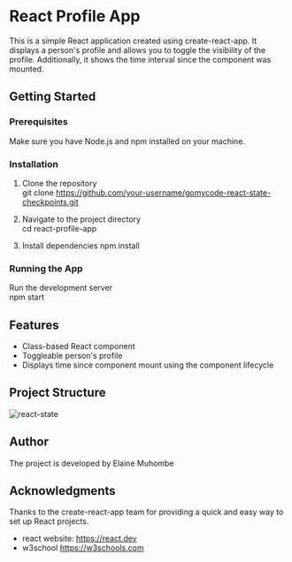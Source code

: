 # React Profile App
This is a simple React application created using create-react-app. It displays a person's profile and allows you to toggle the visibility of the profile. 
Additionally, it shows the time interval since the component was mounted.

## Getting Started
### Prerequisites
Make sure you have Node.js and npm installed on your machine.

### Installation
1. Clone the repository
   <br>
   git clone https://github.com/your-username/gomycode-react-state-checkpoints.git

2. Navigate to the project directory
   <br>
   cd react-profile-app
   <br>
4. Install dependencies
   npm install

### Running the App
Run the development server
<br>
npm start

## Features
- Class-based React component
- Toggleable person's profile
- Displays time since component mount using the component lifecycle

## Project Structure
![react-state](https://github.com/elamuhombe/gomycode-react-state-checkpoints/assets/10416177/1bea1eed-1549-4f2a-a1d4-592476cfa578)

## Author
The project is developed by Elaine Muhombe

## Acknowledgments
Thanks to the create-react-app team for providing a quick and easy way to set up React projects.
- react website: https://react.dev
- w3school https://w3schools.com

  


   
   
